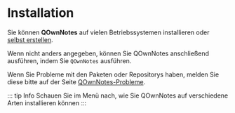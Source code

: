 # Installation

Sie können **QOwnNotes** auf vielen Betriebssystemen installieren oder [selbst erstellen](building.md).

Wenn nicht anders angegeben, können Sie QOwnNotes anschließend ausführen, indem Sie `QOwnNotes` ausführen.

Wenn Sie Probleme mit den Paketen oder Repositorys haben, melden Sie diese bitte auf der Seite [QOwnNotes-Probleme](https://github.com/pbek/QOwnNotes/issues).

::: tip Info
Schauen Sie im Menü nach, wie Sie QOwnNotes auf verschiedene Arten installieren können
:::

